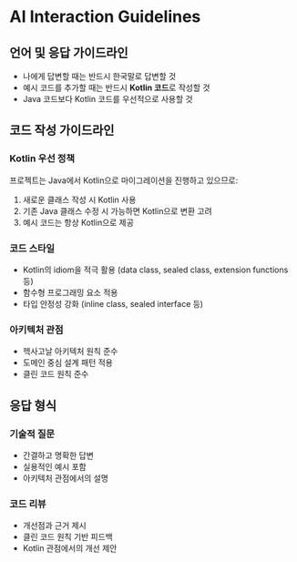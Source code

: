 # AI Interaction Guidelines

## 언어 및 응답 가이드라인

- 나에게 답변할 때는 반드시 한국말로 답변할 것
- 예시 코드를 추가할 때는 반드시 **Kotlin 코드**로 작성할 것
- Java 코드보다 Kotlin 코드를 우선적으로 사용할 것

## 코드 작성 가이드라인

### Kotlin 우선 정책
프로젝트는 Java에서 Kotlin으로 마이그레이션을 진행하고 있으므로:

1. 새로운 클래스 작성 시 Kotlin 사용
2. 기존 Java 클래스 수정 시 가능하면 Kotlin으로 변환 고려
3. 예시 코드는 항상 Kotlin으로 제공

### 코드 스타일
- Kotlin의 idiom을 적극 활용 (data class, sealed class, extension functions 등)
- 함수형 프로그래밍 요소 적용
- 타입 안정성 강화 (inline class, sealed interface 등)

### 아키텍처 관점
- 헥사고날 아키텍처 원칙 준수
- 도메인 중심 설계 패턴 적용
- 클린 코드 원칙 준수

## 응답 형식

### 기술적 질문
- 간결하고 명확한 답변
- 실용적인 예시 포함
- 아키텍처 관점에서의 설명

### 코드 리뷰
- 개선점과 근거 제시
- 클린 코드 원칙 기반 피드백
- Kotlin 관점에서의 개선 제안